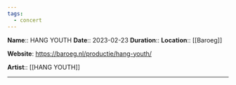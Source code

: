```yaml
---
tags:
  - concert
---
```

**Name**:: HANG YOUTH
**Date**:: 2023-02-23
**Duration**:: 
**Location**:: [[Baroeg]]

**Website**: https://baroeg.nl/productie/hang-youth/

**Artist**:: [[HANG YOUTH]]

---